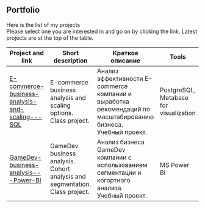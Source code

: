 ## Portfolio
Here is the list of my projects  
Please select one you are interested in and go on by clicking the link.
Latest projects are at the top of the table.

| Project and link | Short description | Краткое описание | Tools |
|---|---|---|---|
|[E-commerce-business-analysis-and-scaling---SQL](https://github.com/realseich/E-commerce-business-analysis-and-scaling---SQL)|E-commerce business analysis and scaling options.<br />Class project.| Анализ эффективности E-commerce компании и выработка рекомендаций по масштабированию бизнеса.<br />Учебный проект.|PostgreSQL,<br />Metabase for visualization|
|[GameDev-business-analysis---Power-BI](https://github.com/realseich/GameDev-business-analysis---Power-BI)|GameDev business analysis. Сohort analysis and segmentation.<br />Class project.| Анализ бизнеса GameDev компании с использованием сегментации и когортного анализа.<br />Учебный проект.|MS Power BI|
